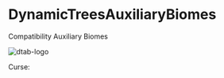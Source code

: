 # DynamicTreesAuxiliaryBiomes
Compatibility Auxiliary Biomes

![dtab-logo](https://user-images.githubusercontent.com/55682433/176370786-c73c17f6-79d2-4bc2-8dba-383c145247d8.png)

Curse: 
